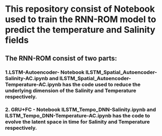 # This repository consist of Notebook used to train the RNN-ROM model to predict the temperature and Salinity fields

## The RNN-ROM consist of two parts:
### 1.LSTM-Autoencoder- Notebook ILSTM_Spatial_Autoencoder-Salinity-AC.ipynb and ILSTM_Spatial_Autoencoder-Temperature-AC.ipynb has the code used to reduce the underlying dimension of the Salinity and Temperature respectively.
### 2. GRU+FC - Notebook ILSTM_Tempo_DNN-Salinity.ipynb and ILSTM_Tempo_DNN-Temperature-AC.ipynb has the code to evolve the latent space in time for Salinity and Temperature respectively.

